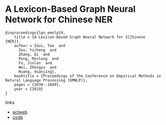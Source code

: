 # A Lexicon-Based Graph Neural Network for Chinese NER

```
@inproceedings{lgn_emnlp19,
    title = {A Lexicon-Based Graph Neural Network for {C}hinese {NER}},
    author = {Gui, Tao  and
      Zou, Yicheng  and
      Zhang, Qi  and
      Peng, Minlong  and
      Fu, Jinlan  and
      Wei, Zhongyu  and
      Huang, Xuanjing},
    booktitle = {Proceedings of the Conference on Empirical Methods in Natural Language Processing (EMNLP)},
    pages = {1039--1049},
    year = {2019}
}
```

links
- [aclweb](https://www.aclweb.org/anthology/D19-1096/)
- [code](https://github.com/RowitZou/LGN)
